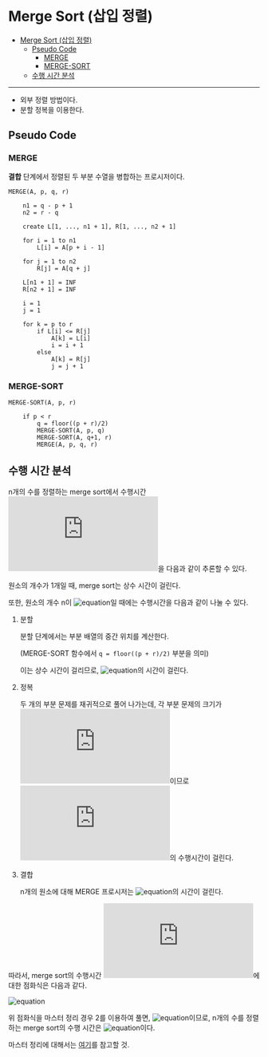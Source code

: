 # Merge Sort (삽입 정렬)

- [Merge Sort (삽입 정렬)](#merge-sort-삽입-정렬)
  - [Pseudo Code](#pseudo-code)
    - [MERGE](#merge)
    - [MERGE-SORT](#merge-sort)
  - [수행 시간 분석](#수행-시간-분석)

***

- 외부 정렬 방법이다.
- 분할 정복을 이용한다.

## Pseudo Code

### MERGE

**결합** 단계에서 정렬된 두 부분 수열을 병합하는 프로시저이다.

```
MERGE(A, p, q, r)

    n1 = q - p + 1
    n2 = r - q

    create L[1, ..., n1 + 1], R[1, ..., n2 + 1]

    for i = 1 to n1
        L[i] = A[p + i - 1]

    for j = 1 to n2
        R[j] = A[q + j]

    L[n1 + 1] = INF
    R[n2 + 1] = INF

    i = 1
    j = 1

    for k = p to r
        if L[i] <= R[j]
            A[k] = L[i]
            i = i + 1
        else
            A[k] = R[j]
            j = j + 1
```

### MERGE-SORT

```
MERGE-SORT(A, p, r)

    if p < r
        q = floor((p + r)/2)
        MERGE-SORT(A, p, q)
        MERGE-SORT(A, q+1, r)
        MERGE(A, p, q, r)
```

## 수행 시간 분석

n개의 수를 정렬하는 merge sort에서 수행시간 ![equation](https://latex.codecogs.com/svg.latex?T(n))을 다음과 같이 추론할 수 있다.

원소의 개수가 1개일 때, merge sort는 상수 시간이 걸린다.

또한, 원소의 개수 n이 ![equation](https://latex.codecogs.com/svg.latex?n<&space;1)일 때에는 수행시간을 다음과 같이 나눌 수 있다.

1. 분할
   
   분할 단계에서는 부분 배열의 중간 위치를 계산한다.
   
   (MERGE-SORT 함수에서 `q = floor((p + r)/2)` 부분을 의미)

   이는 상수 시간이 걸리므로, ![equation](https://latex.codecogs.com/svg.latex?\theta(1))의 시간이 걸린다.

2. 정복

    두 개의 부분 문제를 재귀적으로 풀어 나가는데, 각 부분 문제의 크기가 ![equation](https://latex.codecogs.com/svg.latex?n/2)이므로 ![equation](https://latex.codecogs.com/svg.latex?2T(n/2))의 수행시간이 걸린다.

3. 결합

    n개의 원소에 대해 MERGE 프로시저는 ![equation](https://latex.codecogs.com/svg.latex?\theta(n))의 시간이 걸린다.

따라서, merge sort의 수행시간 ![equation](https://latex.codecogs.com/svg.latex?T(n))에 대한 점화식은 다음과 같다.

![equation](https://latex.codecogs.com/svg.latex?T(n)=&space;\begin{cases}&space;\theta(1),&space;&&space;\text{if}\&space;n=1&space;\\&space;2T(n/2)&plus;cn,&space;&&space;\text{if}\&space;n>1&space;\end{cases})

위 점화식을 마스터 정리 경우 2를 이용하여 풀면, ![equation](https://latex.codecogs.com/svg.latex?T(n)=\theta(n\log{n}))이므로, n개의 수를 정렬하는 merge sort의 수행 시간은 ![equation](https://latex.codecogs.com/svg.latex?\theta(n\log{n}))이다.

마스터 정리에 대해서는 [여기](https://velog.io/@kjh107704/%EC%A0%90%ED%99%94%EC%8B%9D%EC%9D%84-%ED%92%80%EA%B8%B0-%EC%9C%84%ED%95%9C-%EB%B0%A9%EB%B2%95%EB%93%A4)를 참고할 것.